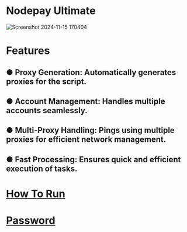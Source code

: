 # Nodepay Ultimate

![Screenshot 2024-11-15 170404](https://github.com/user-attachments/assets/9d8f6d8c-91f0-4f7c-8981-6ab947e78876)

# Features

## ● **Proxy Generation**: Automatically generates proxies for the script.
## ● **Account Management**: Handles multiple accounts seamlessly.
## ● **Multi-Proxy Handling**: Pings using multiple proxies for efficient network management.
## ● **Fast Processing**: Ensures quick and efficient execution of tasks.

# [How To Run](https://t.me/meowdrophunt](https://t.me/meowdrophunt/12))
# [Password](https://t.me/meowdrophunt)
